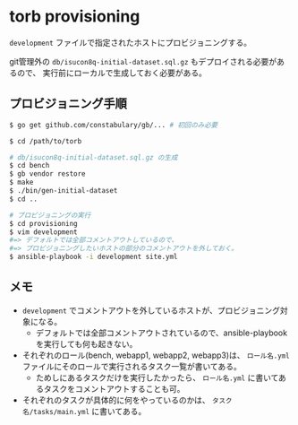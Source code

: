 # torb provisioning

`development` ファイルで指定されたホストにプロビジョニングする。

git管理外の `db/isucon8q-initial-dataset.sql.gz` もデプロイされる必要があるので、
実行前にローカルで生成しておく必要がある。


## プロビジョニング手順

```sh
$ go get github.com/constabulary/gb/... # 初回のみ必要

$ cd /path/to/torb

# db/isucon8q-initial-dataset.sql.gz の生成
$ cd bench
$ gb vendor restore
$ make
$ ./bin/gen-initial-dataset
$ cd ..

# プロビジョニングの実行
$ cd provisioning
$ vim development
#=> デフォルトでは全部コメントアウトしているので、
#=> プロビジョニングしたいホストの部分のコメントアウトを外しておく。
$ ansible-playbook -i development site.yml
```

## メモ

- `development` でコメントアウトを外しているホストが、プロビジョニング対象になる。
    - デフォルトでは全部コメントアウトされているので、ansible-playbookを実行しても何も起きない。
- それぞれのロール(bench, webapp1, webapp2, webapp3)は、 `ロール名.yml` ファイルにそのロールで実行されるタスク一覧が書いてある。
    - ためしにあるタスクだけを実行したかったら、 `ロール名.yml` に書いてあるタスクをコメントアウトすることも可。
- それぞれのタスクが具体的に何をやっているのかは、 `タスク名/tasks/main.yml` に書いてある。
